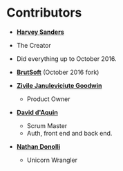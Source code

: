**Contributors**
========================

* **[Harvey Sanders](https://github.com/harveysanders)**
 * The Creator
 * Did everything up to October 2016.


* **[BrutSoft](https://github.com/BrutSoft)** (October 2016 fork)
 * **[Zivile Januleviciute Goodwin](https://github.com/zivile777)**
   * Product Owner
 * **[David d'Aquin](https://github.com/djdaquin)**
   * Scrum Master
   * Auth, front end and back end. 
 * **[Nathan Donolli](https://github.com/ndonolli)**
   * Unicorn Wrangler
